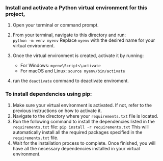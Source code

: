 ### Install and activate a Python virtual environment for this project,

1. Open your terminal or command prompt.
2. From your terminal, navigate to this directory and run:  
`python -m venv myenv`
Replace `myenv` with the desired name for your virtual environment.
3. Once the virtual environment is created, activate it by running:  

    - For Windows:
`myenv\Scripts\activate`
    - For macOS and Linux:
`source myenv/bin/activate`  
4. run the `deactivate` command to deactivate enviroment.
### To install dependencies using pip:

1. Make sure your virtual environment is activated. If not, refer to the previous instructions on how to activate it.
2. Navigate to the directory where your `requirements.txt` file is located.
3. Run the following command to install the dependencies listed in the `requirements.txt` file:
    `pip install -r requirements.txt`
    This will automatically install all the required packages specified in the `requirements.txt` file.
4. Wait for the installation process to complete. Once finished, you will have all the necessary dependencies installed in your virtual environment.
